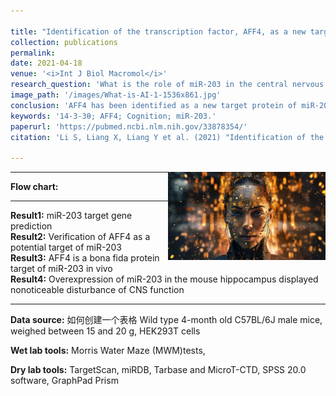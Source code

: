 ```yaml
---

title: "Identification of the transcription factor, AFF4, as a new target of miR-203 in CNS"
collection: publications
permalink: 
date: 2021-04-18
venue: '<i>Int J Biol Macromol</i>'
research_question: 'What is the role of miR-203 in the central nervous system(CNS)?'
image_path: '/images/What-is-AI-1-1536x861.jpg'
conclusion: 'AFF4 has been identified as a new target protein of miR-203 in the CNS.'
keywords: '14-3-3θ; AFF4; Cognition; miR-203.'
paperurl: 'https://pubmed.ncbi.nlm.nih.gov/33878354/'
citation: 'Li S, Liang X, Liang Y et al. (2021) "Identification of the transcription factor, AFF4, as a new target of miR-203 in CNS"，<i>Int J Biol Macromol</i>.  '

---
```



<img src="/images/What-is-AI-1-1536x861.jpg" alt="Image created with Midjourney" style="width:50%; height:auto; float:right;">

---

**Flow chart:** 
<br>

---

**Result1:** miR-203 target gene prediction
<br>
**Result2:** Verification of AFF4 as a potential target of miR-203
<br>
**Result3:** AFF4 is a bona fida protein target of miR-203 in vivo
<br>
**Result4:** Overexpression of miR-203 in the mouse hippocampus displayed nonoticeable disturbance of CNS function
<br>

---

**Data source:** 如何创建一个表格 Wild type 4-month old C57BL/6J male mice, weighed between 15 and 20 g,  HEK293T cells 
<br>

**Wet lab tools:** Morris Water Maze (MWM)tests, 
<br>

**Dry lab tools:**   TargetScan, miRDB, Tarbase and MicroT-CTD, SPSS 20.0 software, GraphPad Prism
<br>

